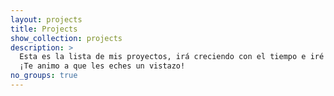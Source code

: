 ```yaml
---
layout: projects
title: Projects
show_collection: projects
description: >
  Esta es la lista de mis proyectos, irá creciendo con el tiempo e iré eliminando proyectos conforme piense que ya no tienen la importancia que les daba anteriormente, o que ya no me representen como profesional.
  ¡Te animo a que les eches un vistazo!
no_groups: true
---
```

